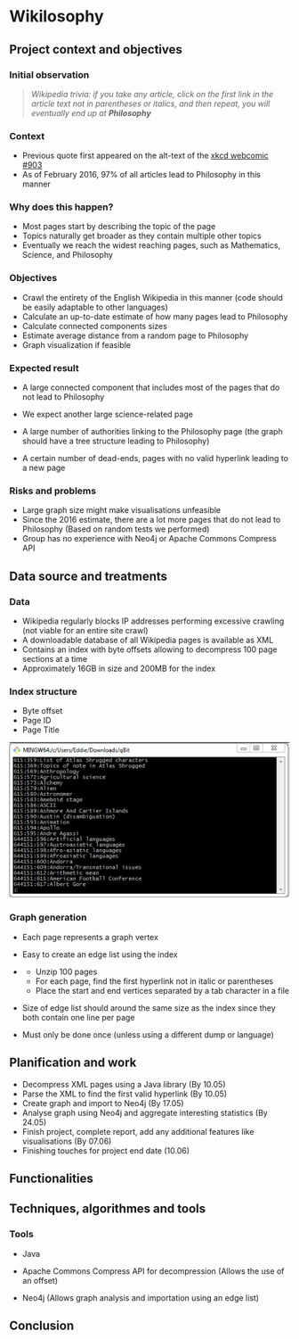 # Wikilosophy

## Project context and objectives

### Initial observation

> *Wikipedia trivia: if you take any article, click on the first link in the article text not in parentheses or italics, and then repeat, you will eventually end up at **Philosophy***

### Context

* Previous quote first appeared on the alt-text of the [xkcd webcomic #903](https://xkcd.com/903/)
* As of February 2016, 97% of all articles lead to Philosophy in this manner

### Why does this happen?

- Most pages start by describing the topic of the page
- Topics naturally get broader as they contain multiple other topics
- Eventually we reach the widest reaching pages, such as Mathematics, Science, and Philosophy

###  Objectives

- Crawl the entirety of the English Wikipedia in this manner (code should be easily adaptable to other languages)
- Calculate an up-to-date estimate of how many pages lead to Philosophy
- Calculate connected components sizes
- Estimate average distance from a random page to Philosophy
- Graph visualization if feasible

### Expected result

- A large connected component that includes most of the pages that do not lead to Philosophy

- We expect another large science-related page

- A large number of authorities linking to the Philosophy page (the graph should have a tree structure leading to Philosophy)

- A certain number of dead-ends, pages with no valid hyperlink leading to a new page

### Risks and problems

- Large graph size might make visualisations unfeasible
- Since the 2016 estimate, there are a lot more pages that do not lead to Philosophy (Based on random tests we performed)
- Group has no experience with Neo4j or Apache Commons Compress API

## Data source and treatments
### Data

- Wikipedia regularly blocks IP addresses performing excessive crawling (not viable for an entire site crawl)
- A downloadable database of all Wikipedia pages is available as XML
- Contains an index with byte offsets allowing to decompress 100 page sections at a time
- Approximately 16GB in size and 200MB for the index

### Index structure

- Byte offset
- Page ID
- Page Title

![](./Screenshots/photo5935959929573716216.jpg)

### Graph generation

- Each page represents a graph vertex

- Easy to create an edge list using the index

- - Unzip 100 pages
  - For each page, find the first hyperlink not in italic or parentheses
  - Place the start and end vertices separated by a tab character in a file

- Size of edge list should around the same size as the index since they both contain one line per page

- Must only be done once (unless using a different dump or language)


## Planification and work 
- Decompress XML pages using a Java library (By 10.05)
- Parse the XML to find the first valid hyperlink (By 10.05)
- Create graph and import to Neo4j (By 17.05)
- Analyse graph using Neo4j and aggregate interesting statistics (By 24.05)
- Finish project, complete report, add any additional features like visualisations (By 07.06)
- Finishing touches for project end date (10.06)

## Functionalities

## Techniques, algorithmes and tools
### Tools
- Java

- Apache Commons Compress API for decompression (Allows the use of an offset)

- Neo4j (Allows graph analysis and importation using an edge list)



## Conclusion
